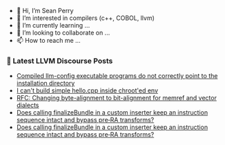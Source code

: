- 👋 Hi, I’m Sean Perry
- 👀 I’m interested in compilers (c++, COBOL, llvm)
- 🌱 I’m currently learning ...
- 💞️ I’m looking to collaborate on ...
- 📫 How to reach me ...

<!---
s66perry/s66perry is a ✨ special ✨ repository because its `README.md` (this file) appears on your GitHub profile.
You can click the Preview link to take a look at your changes.
--->
### 📕 Latest LLVM Discourse Posts

<!-- DISCOURSE-LLVM:START -->
- [Compiled llm-config executable programs do not correctly point to the installation directory](https://discourse.llvm.org/t/compiled-llm-config-executable-programs-do-not-correctly-point-to-the-installation-directory/87766#post_6)
- [I can&#39;t build simple hello.cpp inside chroot&#39;ed env](https://discourse.llvm.org/t/i-cant-build-simple-hello-cpp-inside-chrooted-env/87815#post_2)
- [RFC: Changing byte-alignment to bit-alignment for memref and vector dialects](https://discourse.llvm.org/t/rfc-changing-byte-alignment-to-bit-alignment-for-memref-and-vector-dialects/87727#post_16)
- [Does calling finalizeBundle in a custom inserter keep an instruction sequence intact and bypass pre‑RA transforms?](https://discourse.llvm.org/t/does-calling-finalizebundle-in-a-custom-inserter-keep-an-instruction-sequence-intact-and-bypass-pre-ra-transforms/87822#post_2)
- [Does calling finalizeBundle in a custom inserter keep an instruction sequence intact and bypass pre‑RA transforms?](https://discourse.llvm.org/t/does-calling-finalizebundle-in-a-custom-inserter-keep-an-instruction-sequence-intact-and-bypass-pre-ra-transforms/87822#post_1)
<!-- DISCOURSE-LLVM:END -->
